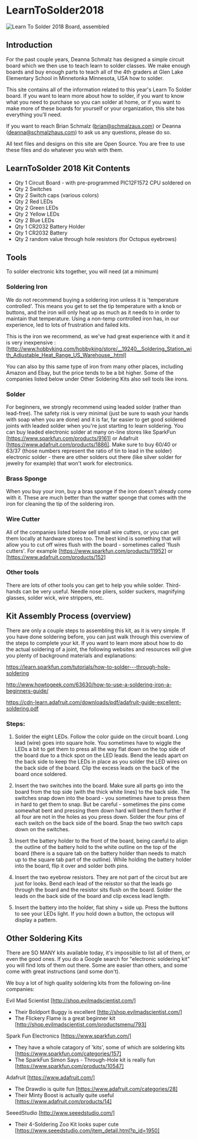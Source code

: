 # LearnToSolder2018

![Learn To Solder 2018 Board, assembled](https://github.com/SchmalzHaus/LearnToSolder2018/raw/master/pics/AssembledBoardFront.png "Learn To Solder 2018 Board, assembled")

## Introduction

For the past couple years, Deanna Schmalz has designed a simple circuit board which we then use to teach learn to solder classes. We  make enough boards and buy enough parts to teach all of the 4th graders at Glen Lake Elementary School in Minnetonka Minnesota, USA how to solder.

This site contains all of the information related to this year's Learn To Solder board. If you want to learn more about how to solder, if you want to know what you need to purchase so you can solder at home, or if you want to make more of these boards for yourself or your organization, this site has everything you'll need.

If you want to reach Brian Schmalz (brian@schmalzaus.com) or Deanna (deanna@schmalzhaus.com) to ask us any questions, please do so. 

All text files and designs on this site are Open Source. You are free to use these files and do whatever you wish with them.

## LearnToSolder 2018 Kit Contents

* Qty 1 Circuit Board - with pre-programmed PIC12F1572 CPU soldered on
* Qty 2 Switches
* Qty 2 Switch caps (various colors)
* Qty 2 Red LEDs
* Qty 2 Green LEDs
* Qty 2 Yellow LEDs
* Qty 2 Blue LEDs
* Qty 1 CR2032 Battery Holder
* Qty 1 CR2032 Battery
* Qty 2 random value through hole resistors (for Octopus eyebrows)

## Tools

To solder electronic kits together, you will need (at a minimum)

### Soldering Iron

We do not recommend buying a soldering iron unless it is 'temperature controlled'. This means you get to set the tip temperature with a knob or buttons, and the iron will only heat up as much as it needs to in order to maintain that temperature. Using a non-temp controlled iron has, in our experience, led to lots of frustration and failed kits.

This is the iron we recommend, as we've had great experience with it and it is very inexpensive : [http://www.hobbyking.com/hobbyking/store/__19240__Soldering_Station_with_Adjustable_Heat_Range_US_Warehouse_.html]

You can also by this same type of iron from many other places, including Amazon and Ebay, but the price tends to be a bit higher. Some of the companies listed below under Other Soldering Kits also sell tools like irons.

### Solder

For beginners, we strongly recommend using leaded solder (rather than lead-free). The safety risk is very minimal (just be sure to wash your hands with soap when you are done) and it is far, far easier to get good soldered joints with leaded solder when you're just starting to learn soldering. You can buy leaded electronic solder at many on-line stores like SparkFun [https://www.sparkfun.com/products/9161] or Adafruit [https://www.adafruit.com/products/1886]. Make sure to buy 60/40 or 63/37 (those numbers represent the ratio of tin to lead in the solder) electronic solder - there are other solders out there (like silver solder for jewelry for example) that won't work for electronics.

### Brass Sponge

When you buy your iron, buy a bras sponge if the iron doesn't already come with it. These are much better than the watter sponge that comes with the iron for cleaning the tip of the soldering iron.

### Wire Cutter

All of the companies listed below sell small wire cutters, or you can get them locally at hardware stores too. The best kind is something that will allow you to cut off wires flush with the board - sometimes called 'flush cutters'. For example [https://www.sparkfun.com/products/11952] or [https://www.adafruit.com/products/152]

### Other tools

There are lots of other tools you can get to help you while solder. Third-hands can be very useful. Needle nose pliers, solder suckers, magnifying glasses, solder wick, wire strippers, etc.

## Kit Assembly Process (overview)

There are only a couple steps to assembling this kit, as it is very simple. If you have done soldering before, you can just walk through this overview of the steps to complete your kit. If you want to learn more about how to do the actual soldering of a joint, the following websites and resources will give you plenty of background materials and explanations:

https://learn.sparkfun.com/tutorials/how-to-solder---through-hole-soldering

http://www.howtogeek.com/63630/how-to-use-a-soldering-iron-a-beginners-guide/

https://cdn-learn.adafruit.com/downloads/pdf/adafruit-guide-excellent-soldering.pdf

### Steps:

1. Solder the eight LEDs. Follow the color guide on the circuit board. Long lead (wire) goes into square hole. You sometimes have to wiggle the LEDs a bit to get them to press all the way flat down on the top side of the board due to a thick spot on the LED leads. Bend the leads apart on the back side to keep the LEDs in place as you solder the LED wires on the back side of the board. Clip the excess leads on the back of the board once soldered.

2. Insert the two switches into the board. Make sure all parts go into the board from the top side (with the thick white lines) to the back side. The switches snap down into the board - you sometimes have to press them in hard to get them to snap. But be careful - sometimes the pins come somewhat bent and pressing them down hard will bend them further if all four are not in the holes as you press down. Solder the four pins of each switch on the back side of the board. Snap the two switch caps down on the switches.

3. Insert the battery holder to the front of the board, being careful to align the outline of the battery hold to the white outline on the top of the board (there is a square tab on the battery holder than needs to match up to the square tab part of the outline). While holding the battery holder into the board, flip it over and solder both pins.

4. Insert the two eyebrow resistors. They are not part of the circut but are just for looks. Bend each lead of the reisstor so that the leads go through the board and the resistor sits flush on the board. Solder the leads on the back side of the board and clip excess lead length.

4. Insert the battery into the holder, flat shiny + side up. Press the buttons to see your LEDs light. If you hold down a button, the octopus will display a pattern.

## Other Soldering Kits

There are SO MANY kits available today, it's impossible to list all of them, or even the good ones. If you do a Google search for "electronic soldering kit" you will find lots of them out there. Some are easier than others, and some come with great instructions (and some don't).

We buy a lot of high quality soldering kits from the following on-line companies:

Evil Mad Scientist [http://shop.evilmadscientist.com/]
* Their Boldport Buggy is excellent [http://shop.evilmadscientist.com/]
* The Flickery Flame is a great beginner kit [http://shop.evilmadscientist.com/productsmenu/793]

Spark Fun Electronics [https://www.sparkfun.com/]
* They have a whole catagory of 'kits', some of which are soldering kits [https://www.sparkfun.com/categories/157]
* The SparkFun Simon Says - Through-Hole kit is really fun [https://www.sparkfun.com/products/10547]

Adafruit [https://www.adafruit.com/]
* The Drawdio is quite fun [https://www.adafruit.com/categories/28]
* Their Minty Boost is actually quite useful [https://www.adafruit.com/products/14]

SeeedStudio [http://www.seeedstudio.com/]
* Their 4-Soldering Zoo Kit looks super cute [https://www.seeedstudio.com/item_detail.html?p_id=1950]
